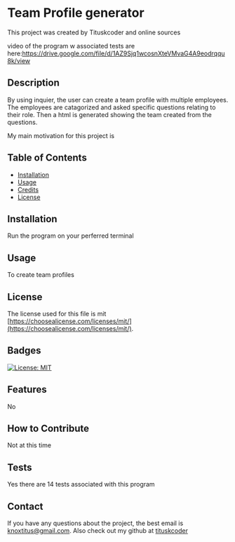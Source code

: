 # Team Profile generator

  This project was created by Tituskcoder and online sources 
  
  video of the program w associated tests are here:https://drive.google.com/file/d/1AZ9Sjq1wcosnXteVMvaG4A9eodrqqu8k/view

## Description

By using inquier, the user can create a team profile with multiple employees. The employees are catagorized and asked specific questions relating to their role. Then a html is generated showing the team created from the questions.

My main motivation for this project is 

## Table of Contents 

- [Installation](#installation)
- [Usage](#usage)
- [Credits](#credits)
- [License](#license)

## Installation

Run the program on your perferred terminal 

## Usage

To create team profiles 


## License

The license used for this file is mit [https://choosealicense.com/licenses/mit/](https://choosealicense.com/licenses/mit/). 

## Badges

[![License: MIT](https://img.shields.io/badge/License-MIT-yellow.svg)](https://opensource.org/licenses/MIT)


## Features

No

## How to Contribute

Not at this time

## Tests

Yes there are 14 tests associated with this program

## Contact
If you have any questions about the project, the best email is knoxtitus@gmail.com. Also check out my github at [tituskcoder](https://github.com/tituskcoder/)
